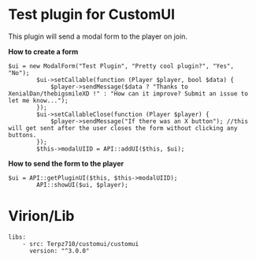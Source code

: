 # Test plugin for CustomUI

This plugin will send a modal form to the player on join.

**How to create a form**

```
$ui = new ModalForm("Test Plugin", "Pretty cool plugin?", "Yes", "No");
        $ui->setCallable(function (Player $player, bool $data) {
            $player->sendMessage($data ? "Thanks to XenialDan/thebigsmileXD !" : "How can it improve? Submit an issue to let me know...");
        });
        $ui->setCallableClose(function (Player $player) {
            $player->sendMessage("If there was an X button"); //this will get sent after the user closes the form without clicking any buttons.
        });
        $this->modalUIID = API::addUI($this, $ui);
```

**How to send the form to the player**

```
$ui = API::getPluginUI($this, $this->modalUIID);
        API::showUI($ui, $player);
```

# Virion/Lib

```
libs:
    - src: Terpz710/customui/customui
      version: "^3.0.0"
```
